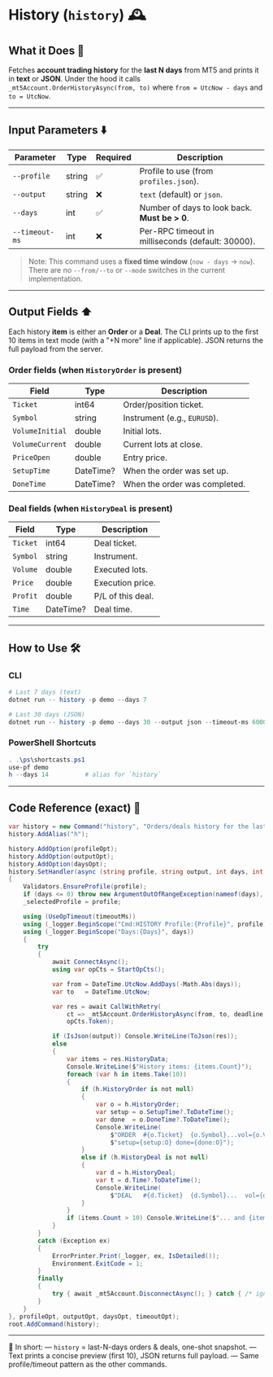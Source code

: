 # History (`history`) 🕰️

## What it Does 🎯

Fetches **account trading history** for the **last N days** from MT5 and prints it in **text** or **JSON**.
Under the hood it calls `_mt5Account.OrderHistoryAsync(from, to)` where `from = UtcNow - days` and `to = UtcNow`.

---

## Input Parameters ⬇️

| Parameter      | Type   | Required | Description                                       |
| -------------- | ------ | -------- | ------------------------------------------------- |
| `--profile`    | string | ✅        | Profile to use (from `profiles.json`).            |
| `--output`     | string | ❌        | `text` (default) or `json`.                       |
| `--days`       | int    | ✅        | Number of days to look back. **Must be > 0**.     |
| `--timeout-ms` | int    | ❌        | Per-RPC timeout in milliseconds (default: 30000). |

> Note: This command uses a **fixed time window** (`now - days` → `now`). There are no `--from/--to` or `--mode` switches in the current implementation.

---

## Output Fields ⬆️

Each history **item** is either an **Order** or a **Deal**. The CLI prints up to the first 10 items in text mode (with a "+N more" line if applicable). JSON returns the full payload from the server.

### Order fields (when `HistoryOrder` is present)

| Field           | Type      | Description                   |
| --------------- | --------- | ----------------------------- |
| `Ticket`        | int64     | Order/position ticket.        |
| `Symbol`        | string    | Instrument (e.g., `EURUSD`).  |
| `VolumeInitial` | double    | Initial lots.                 |
| `VolumeCurrent` | double    | Current lots at close.        |
| `PriceOpen`     | double    | Entry price.                  |
| `SetupTime`     | DateTime? | When the order was set up.    |
| `DoneTime`      | DateTime? | When the order was completed. |

### Deal fields (when `HistoryDeal` is present)

| Field    | Type      | Description       |
| -------- | --------- | ----------------- |
| `Ticket` | int64     | Deal ticket.      |
| `Symbol` | string    | Instrument.       |
| `Volume` | double    | Executed lots.    |
| `Price`  | double    | Execution price.  |
| `Profit` | double    | P/L of this deal. |
| `Time`   | DateTime? | Deal time.        |

---

## How to Use 🛠️

### CLI

```powershell
# Last 7 days (text)
dotnet run -- history -p demo --days 7

# Last 30 days (JSON)
dotnet run -- history -p demo --days 30 --output json --timeout-ms 60000
```

### PowerShell Shortcuts

```powershell
. .\ps\shortcasts.ps1
use-pf demo
h --days 14          # alias for `history`
```

---

## Code Reference (exact) 🧩

```csharp
var history = new Command("history", "Orders/deals history for the last N days");
history.AddAlias("h");

history.AddOption(profileOpt);
history.AddOption(outputOpt);
history.AddOption(daysOpt);
history.SetHandler(async (string profile, string output, int days, int timeoutMs) =>
{
    Validators.EnsureProfile(profile);
    if (days <= 0) throw new ArgumentOutOfRangeException(nameof(days), "Days must be > 0.");
    _selectedProfile = profile;

    using (UseOpTimeout(timeoutMs))
    using (_logger.BeginScope("Cmd:HISTORY Profile:{Profile}", profile))
    using (_logger.BeginScope("Days:{Days}", days))
    {
        try
        {
            await ConnectAsync();
            using var opCts = StartOpCts();

            var from = DateTime.UtcNow.AddDays(-Math.Abs(days));
            var to   = DateTime.UtcNow;

            var res = await CallWithRetry(
                ct => _mt5Account.OrderHistoryAsync(from, to, deadline: null, cancellationToken: ct),
                opCts.Token);

            if (IsJson(output)) Console.WriteLine(ToJson(res));
            else
            {
                var items = res.HistoryData;
                Console.WriteLine($"History items: {items.Count}");
                foreach (var h in items.Take(10))
                {
                    if (h.HistoryOrder is not null)
                    {
                        var o = h.HistoryOrder;
                        var setup = o.SetupTime?.ToDateTime();
                        var done  = o.DoneTime?.ToDateTime();
                        Console.WriteLine(
                            $"ORDER  #{o.Ticket}  {o.Symbol}...vol={o.VolumeInitial}->{o.VolumeCurrent}  open={o.PriceOpen} " +
                            $"setup={setup:O} done={done:O}");
                    }
                    else if (h.HistoryDeal is not null)
                    {
                        var d = h.HistoryDeal;
                        var t = d.Time?.ToDateTime();
                        Console.WriteLine(
                            $"DEAL   #{d.Ticket}  {d.Symbol}...  vol={d.Volume}  price={d.Price}  pnl={d.Profit}  time={t:O}");
                    }
                }
                if (items.Count > 10) Console.WriteLine($"... and {items.Count - 10} more");
            }
        }
        catch (Exception ex)
        {
            ErrorPrinter.Print(_logger, ex, IsDetailed());
            Environment.ExitCode = 1;
        }
        finally
        {
            try { await _mt5Account.DisconnectAsync(); } catch { /* ignore */ }
        }
    }
}, profileOpt, outputOpt, daysOpt, timeoutOpt);
root.AddCommand(history);
```

---

📌 In short:
— `history` = last-N-days orders & deals, one-shot snapshot.
— Text prints a concise preview (first 10), JSON returns full payload.
— Same profile/timeout pattern as the other commands.
